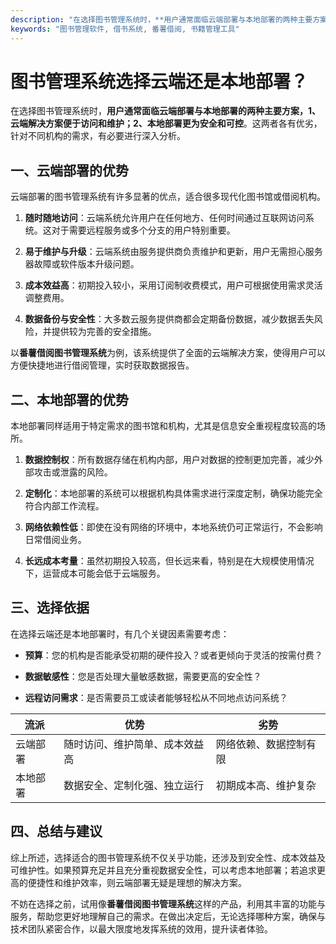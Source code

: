 ```yaml
---
description: "在选择图书管理系统时，**用户通常面临云端部署与本地部署的两种主要方案，1、云端解决方案便于访问和维护；2、本地部署更为安全和可控**。这两者各有优劣，针对不同机构的需求，有必要进行深入分析。"
keywords: "图书管理软件, 借书系统, 番薯借阅, 书籍管理工具"
---
```

# 图书管理系统选择云端还是本地部署？

在选择图书管理系统时，**用户通常面临云端部署与本地部署的两种主要方案，1、云端解决方案便于访问和维护；2、本地部署更为安全和可控**。这两者各有优劣，针对不同机构的需求，有必要进行深入分析。

## **一、云端部署的优势**

云端部署的图书管理系统有许多显著的优点，适合很多现代化图书馆或借阅机构。

1. **随时随地访问**：云端系统允许用户在任何地方、任何时间通过互联网访问系统。这对于需要远程服务或多个分支的用户特别重要。
   
2. **易于维护与升级**：云端系统由服务提供商负责维护和更新，用户无需担心服务器故障或软件版本升级问题。

3. **成本效益高**：初期投入较小，采用订阅制收费模式，用户可根据使用需求灵活调整费用。

4. **数据备份与安全性**：大多数云服务提供商都会定期备份数据，减少数据丢失风险，并提供较为完善的安全措施。

以**番薯借阅图书管理系统**为例，该系统提供了全面的云端解决方案，使得用户可以方便快捷地进行借阅管理，实时获取数据报告。

## **二、本地部署的优势**

本地部署同样适用于特定需求的图书馆和机构，尤其是信息安全重视程度较高的场所。

1. **数据控制权**：所有数据存储在机构内部，用户对数据的控制更加完善，减少外部攻击或泄露的风险。

2. **定制化**：本地部署的系统可以根据机构具体需求进行深度定制，确保功能完全符合内部工作流程。

3. **网络依赖性低**：即使在没有网络的环境中，本地系统仍可正常运行，不会影响日常借阅业务。

4. **长远成本考量**：虽然初期投入较高，但长远来看，特别是在大规模使用情况下，运营成本可能会低于云端服务。

## **三、选择依据**

在选择云端还是本地部署时，有几个关键因素需要考虑：

- **预算**：您的机构是否能承受初期的硬件投入？或者更倾向于灵活的按需付费？
  
- **数据敏感性**：您是否处理大量敏感数据，需要更高的安全性？
  
- **远程访问需求**：是否需要员工或读者能够轻松从不同地点访问系统？

| 流派         | 优势                               | 劣势                                   |
|--------------|----------------------------------|---------------------------------------|
| 云端部署     | 随时访问、维护简单、成本效益高   | 网络依赖、数据控制有限                 |
| 本地部署     | 数据安全、定制化强、独立运行     | 初期成本高、维护复杂                   |

## **四、总结与建议**

综上所述，选择适合的图书管理系统不仅关乎功能，还涉及到安全性、成本效益及可维护性。如果预算充足并且充分重视数据安全性，可以考虑本地部署；若追求更高的便捷性和维护效率，则云端部署无疑是理想的解决方案。

不妨在选择之前，试用像**番薯借阅图书管理系统**这样的产品，利用其丰富的功能与服务，帮助您更好地理解自己的需求。在做出决定后，无论选择哪种方案，确保与技术团队紧密合作，以最大限度地发挥系统的效用，提升读者体验。
